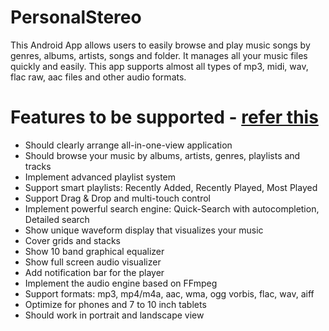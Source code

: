 # PersonalStereo
This Android App allows users to easily browse and play music songs by genres, albums, artists, songs and folder. It manages all your music files quickly and easily. This app supports almost all types of mp3, midi, wav, flac raw, aac files and other audio formats.

# Features to be supported - [refer this](http://www.mikrosonic.com/select-features)
* Should clearly arrange all-in-one-view application
* Should browse your music by albums, artists, genres, playlists and tracks
* Implement advanced playlist system
* Support smart playlists: Recently Added, Recently Played, Most Played
* Support Drag & Drop and multi-touch control
* Implement powerful search engine: Quick-Search with autocompletion, Detailed search
* Show unique waveform display that visualizes your music
* Cover grids and stacks
* Show 10 band graphical equalizer
* Show full screen audio visualizer
* Add notification bar for the player
* Implement the audio engine based on FFmpeg
* Support formats: mp3, mp4/m4a, aac, wma, ogg vorbis, flac, wav, aiff
* Optimize for phones and 7 to 10 inch tablets
* Should work in portrait and landscape view
